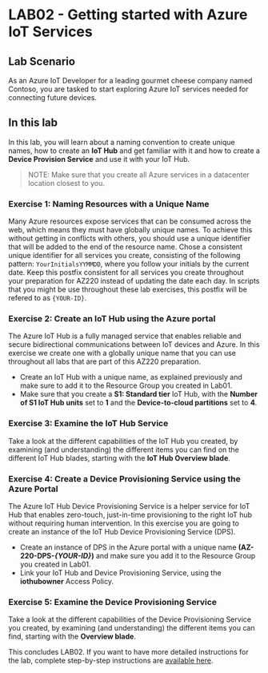 # LAB02 - Getting started with Azure IoT Services

## Lab Scenario
As an Azure IoT Developer for a leading gourmet cheese company named Contoso, you are tasked to start exploring Azure IoT services needed for connecting future devices.

## In this lab
In this lab, you will learn about a naming convention to create unique names, how to create an **IoT Hub** and get familiar with it and how to create a **Device Provision Service** and use it with your IoT Hub.
> NOTE: Make sure that you create all Azure services in a datacenter location closest to you.

### **Exercise 1: Naming Resources with a Unique Name**
Many Azure resources expose services that can be consumed across the web, which means they must have globally unique names. To achieve this without getting in conflicts with others, you should use a unique identifier that will be added to the end of the resource name. Chose a consistent unique identifier for all services you create, consisting of the following pattern: `YourInitialsYYMMDD`, where you follow your initials by the current date. Keep this postfix consistent for all services you create throughout your preparation for AZ220 instead of updating the date each day. In scripts that you might be use throughout these lab exercises, this postfix will be refered to as `{YOUR-ID}`.

### **Exercise 2: Create an IoT Hub using the Azure portal**
The Azure IoT Hub is a fully managed service that enables reliable and secure bidirectional communications between IoT devices and Azure. In this exercise we create one with a globally unique name that you can use throughout all labs that are part of this AZ220 preparation.
- Create an IoT Hub with a unique name, as explained previously and make sure to add it to the Resource Group you created in Lab01.
- Make sure that you create a **S1: Standard tier** IoT Hub, with the **Number of S1 IoT Hub units** set to **1** and the **Device-to-cloud partitions** set to **4**.

### **Exercise 3: Examine the IoT Hub Service**
Take a look at the different capabilities of the IoT Hub you created, by examining (and understanding) the different items you can find on the different IoT Hub blades, starting with the **IoT Hub Overview blade**.
### **Exercise 4: Create a Device Provisioning Service using the Azure Portal**
The Azure IoT Hub Device Provisioning Service is a helper service for IoT Hub that enables zero-touch, just-in-time provisioning to the right IoT hub without requiring human intervention. In this exercise you are going to create an instance of the IoT Hub Device Provisioning Service (DPS).

- Create an instance of DPS in the Azure portal with a unique name **(AZ-220-DPS-*{YOUR-ID}*)** and make sure you add it to the Resource Group you created in Lab01.
- Link your IoT Hub and Device Provisioning Service, using the **iothubowner** Access Policy.

### **Exercise 5: Examine the Device Provisioning Service**
Take a look at the different capabilities of the Device Provisioning Service you created, by examining (and understanding) the different items you can find, starting with the **Overview blade**.

This concludes LAB02. If you want to have more detailed instructions for the lab, complete step-by-step instructions are [available here](https://github.com/MicrosoftLearning/AZ-220-Microsoft-Azure-IoT-Developer/blob/master/Instructions/Labs/LAB_AK_02-getting-started-with-azure-iot-services.md).
